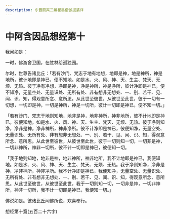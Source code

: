```yaml
---
description: 东晋罽宾三藏瞿昙僧伽提婆译
---
```


# 中阿含因品想经第十

我闻如是：

一时，佛游舍卫国，在胜林给孤独园。

尔时，世尊告诸比丘：「若有沙门、梵志于地有地想，地即是神，地是神所，神是地所，彼计地即是神已，便不知地。如是水、火、风、神、天、生主、梵天、无烦、无热。彼于净有净想，净即是神，净是神所，神是净所，彼计净即是神已，便不知净，无量空处、无量识处、无所有处、非有想非无想处、一、别、若干、见、闻、识、知，得观意所念、意所思。从此世至彼世，从彼世至此世，彼于一切有一切想，一切即是神，一切是神所，神是一切所，彼计一切即是神已，便不知一切。」

「若有沙门、梵志于地则知地，地非是神，地非神所，神非地所，彼不计地即是神已，彼便知地。如是水、火、风、神、天、生主、梵天、无烦、无热。彼于净则知净，净非是神，净非神所，神非净所。彼不计净即是神已，彼便知净，无量空处、无量识处、无所有处、非有想非无想处、一、别、若干、见、闻、识、知，得观意所念、意所思。从此世至彼世，从彼世至此世，彼于一切则知一切，一切非是神，一切非神所，神非一切所，彼不计一切即是神已，彼便知一切。

「我于地则知地，地非是神，地非神所，神非地所，我不计地即是神已，我便知地。如是水、火、风、神、天、生主、梵天、无烦、无热。我于净则知净，净非是神，净非神所，神非净所。我不计净即是神已，我便知净，无量空处、无量识处、无所有处、非有想非无想处、一、别、若干、见、闻、识、知，得观意所念、意所思。从此世至彼世，从彼世至此世，我于一切则知一切，一切非是神，一切非神所，神非一切所，我不计一切即是神已，我便知一切。」

佛说如是。彼诸比丘闻佛所说，欢喜奉行。

想经第十竟(五百二十六字)
